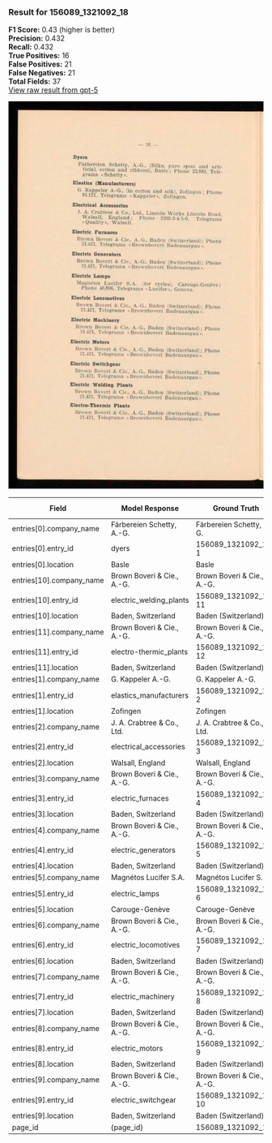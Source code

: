 ### Result for 156089_1321092_18
**F1 Score:** 0.43 (higher is better)<br>**Precision:** 0.432<br>**Recall:** 0.432<br>**True Positives:** 16<br>**False Positives:** 21<br>**False Negatives:** 21<br>**Total Fields:** 37<br>[View raw result from gpt-5](https://github.com/RISE-UNIBAS/humanities_data_benchmark/blob/main/results/2025-10-28/T0348/request_T0348_156089_1321092_18.json)

<img src="https://github.com/RISE-UNIBAS/humanities_data_benchmark/blob/main/benchmarks/company_lists/images/156089_1321092_18.jpg?raw=true" alt="156089_1321092_18" width="600px">

| Field | Model Response | Ground Truth | Fuzzy Score | Match |
|-------|----------------|--------------|-------------|-------|
| entries[0].company_name | Färbereien Schetty, A.-G. | Färbereien Schetty, A.-G. | 1.000 | ✅ |
| entries[0].entry_id | dyers | 156089_1321092_18-1 | 0.000 | ❌ |
| entries[0].location | Basle | Basle | 1.000 | ✅ |
| entries[10].company_name | Brown Boveri & Cie., A.-G. | Brown Boveri & Cie., A.-G. | 1.000 | ✅ |
| entries[10].entry_id | electric_welding_plants | 156089_1321092_18-11 | 0.093 | ❌ |
| entries[10].location | Baden, Switzerland | Baden (Switzerland) | 0.919 | ❌ |
| entries[11].company_name | Brown Boveri & Cie., A.-G. | Brown Boveri & Cie., A.-G. | 1.000 | ✅ |
| entries[11].entry_id | electro-thermic_plants | 156089_1321092_18-12 | 0.048 | ❌ |
| entries[11].location | Baden, Switzerland | Baden (Switzerland) | 0.919 | ❌ |
| entries[1].company_name | G. Kappeler A.-G. | G. Kappeler A.-G. | 1.000 | ✅ |
| entries[1].entry_id | elastics_manufacturers | 156089_1321092_18-2 | 0.049 | ❌ |
| entries[1].location | Zofingen | Zofingen | 1.000 | ✅ |
| entries[2].company_name | J. A. Crabtree & Co., Ltd. | J. A. Crabtree & Co., Ltd. | 1.000 | ✅ |
| entries[2].entry_id | electrical_accessories | 156089_1321092_18-3 | 0.049 | ❌ |
| entries[2].location | Walsall, England | Walsall, England | 1.000 | ✅ |
| entries[3].company_name | Brown Boveri & Cie., A.-G. | Brown Boveri & Cie., A.-G. | 1.000 | ✅ |
| entries[3].entry_id | electric_furnaces | 156089_1321092_18-4 | 0.056 | ❌ |
| entries[3].location | Baden, Switzerland | Baden (Switzerland) | 0.919 | ❌ |
| entries[4].company_name | Brown Boveri & Cie., A.-G. | Brown Boveri & Cie., A.-G. | 1.000 | ✅ |
| entries[4].entry_id | electric_generators | 156089_1321092_18-5 | 0.053 | ❌ |
| entries[4].location | Baden, Switzerland | Baden (Switzerland) | 0.919 | ❌ |
| entries[5].company_name | Magnétos Lucifer S.A. | Magnétos Lucifer S. A. | 0.977 | ✅ |
| entries[5].entry_id | electric_lamps | 156089_1321092_18-6 | 0.061 | ❌ |
| entries[5].location | Carouge-Genève | Carouge-Genève | 1.000 | ✅ |
| entries[6].company_name | Brown Boveri & Cie., A.-G. | Brown Boveri & Cie., A.-G. | 1.000 | ✅ |
| entries[6].entry_id | electric_locomotives | 156089_1321092_18-7 | 0.051 | ❌ |
| entries[6].location | Baden, Switzerland | Baden (Switzerland) | 0.919 | ❌ |
| entries[7].company_name | Brown Boveri & Cie., A.-G. | Brown Boveri & Cie., A.-G. | 1.000 | ✅ |
| entries[7].entry_id | electric_machinery | 156089_1321092_18-8 | 0.054 | ❌ |
| entries[7].location | Baden, Switzerland | Baden (Switzerland) | 0.919 | ❌ |
| entries[8].company_name | Brown Boveri & Cie., A.-G. | Brown Boveri & Cie., A.-G. | 1.000 | ✅ |
| entries[8].entry_id | electric_motors | 156089_1321092_18-9 | 0.059 | ❌ |
| entries[8].location | Baden, Switzerland | Baden (Switzerland) | 0.919 | ❌ |
| entries[9].company_name | Brown Boveri & Cie., A.-G. | Brown Boveri & Cie., A.-G. | 1.000 | ✅ |
| entries[9].entry_id | electric_switchgear | 156089_1321092_18-10 | 0.051 | ❌ |
| entries[9].location | Baden, Switzerland | Baden (Switzerland) | 0.919 | ❌ |
| page_id | {page_id} | 156089_1321092_18 | 0.077 | ❌ |
